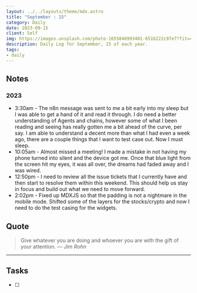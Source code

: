 ```yaml
---
layout: ../../layouts/theme/mdx.astro
title: "September : 15"
category: Daily
date: 2023-09-15
client: Self
img: https://images.unsplash.com/photo-1655846993401-651b222c97e7?fit=crop&q=85&w=1400&h=700
description: Daily Log for September, 15 of each year.
tags:
- daily
---
```


## Notes
### 2023
- 3:30am - The n8n message was sent to me a bit early into my sleep but I was able to get a hand of it and read it through. I do need a better understanding of Agents and chains, however some of what I been reading and seeing has really gotten me a bit ahead of the curve, per say. I am able to understand a decent more than what I had even a week ago, there are a couple things that I want to test case out. Now I must sleep.
- 10:05am - Almost missed a meeting! I made a mistake in not having my phone turned into silent and the device got me. Once that blue light from the screen hit my eyes, it was all over, the dreams had faded away and I was wired. 
- 12:50pm - I need to review all the issue tickets that I currently have and then start to resolve them within this weekend. This should help us stay in focus and build out what we need to move forward. 
- 2:02pm - Fixed up MDXJS so that the padding is not a nightmare in the mobile mode. Shifted some of the layers for the stocks/crypto and now I need to do the test casing for the widgets.  
## Quote

> Give whatever you are doing and whoever you are with the gift of your attention.
> — <cite>Jim Rohn</cite>

---

## Tasks

- [ ]